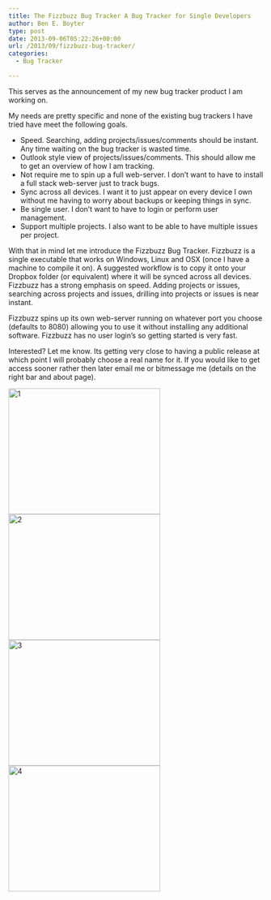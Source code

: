 ```yaml
---
title: The Fizzbuzz Bug Tracker A Bug Tracker for Single Developers
author: Ben E. Boyter
type: post
date: 2013-09-06T05:22:26+00:00
url: /2013/09/fizzbuzz-bug-tracker/
categories:
  - Bug Tracker

---
```

This serves as the announcement of my new bug tracker product I am working on.

My needs are pretty specific and none of the existing bug trackers I have tried have meet the following goals.

  * Speed. Searching, adding projects/issues/comments should be instant. Any time waiting on the bug tracker is wasted time.
  * Outlook style view of projects/issues/comments. This should allow me to get an overview of how I am tracking.
  * Not require me to spin up a full web-server. I don&#8217;t want to have to install a full stack web-server just to track bugs.
  * Sync across all devices. I want it to just appear on every device I own without me having to worry about backups or keeping things in sync.
  * Be single user. I don&#8217;t want to have to login or perform user management.
  * Support multiple projects. I also want to be able to have multiple issues per project.

With that in mind let me introduce the Fizzbuzz Bug Tracker. Fizzbuzz is a single executable that works on Windows, Linux and OSX (once I have a machine to compile it on). A suggested workflow is to copy it onto your Dropbox folder (or equivalent) where it will be synced across all devices. Fizzbuzz has a strong emphasis on speed. Adding projects or issues, searching across projects and issues, drilling into projects or issues is near instant.

Fizzbuzz spins up its own web-server running on whatever port you choose (defaults to 8080) allowing you to use it without installing any additional software. Fizzbuzz has no user login&#8217;s so getting started is very fast.

Interested? Let me know. Its getting very close to having a public release at which point I will probably choose a real name for it. If you would like to get access sooner rather then later email me or bitmessage me (details on the right bar and about page).

[<img class="alignnone size-medium wp-image-791" alt="1" src="http://www.boyter.org/wp-content/uploads/2013/09/1-300x248.png" width="300" height="248" srcset="http://localhost/boyter.org/wp-content/uploads/2013/09/1-300x248.png 300w, http://localhost/boyter.org/wp-content/uploads/2013/09/1-624x515.png 624w, http://localhost/boyter.org/wp-content/uploads/2013/09/1.png 1022w" sizes="(max-width: 300px) 100vw, 300px" />][1][<img class="alignnone size-medium wp-image-792" alt="2" src="http://www.boyter.org/wp-content/uploads/2013/09/2-300x248.png" width="300" height="248" srcset="http://localhost/boyter.org/wp-content/uploads/2013/09/2-300x248.png 300w, http://localhost/boyter.org/wp-content/uploads/2013/09/2-624x515.png 624w, http://localhost/boyter.org/wp-content/uploads/2013/09/2.png 1022w" sizes="(max-width: 300px) 100vw, 300px" />][2][<img class="alignnone size-medium wp-image-793" alt="3" src="http://www.boyter.org/wp-content/uploads/2013/09/3-300x248.png" width="300" height="248" srcset="http://localhost/boyter.org/wp-content/uploads/2013/09/3-300x248.png 300w, http://localhost/boyter.org/wp-content/uploads/2013/09/3-624x515.png 624w, http://localhost/boyter.org/wp-content/uploads/2013/09/3.png 1022w" sizes="(max-width: 300px) 100vw, 300px" />][3][<img class="alignnone size-medium wp-image-794" alt="4" src="http://www.boyter.org/wp-content/uploads/2013/09/4-300x248.png" width="300" height="248" srcset="http://localhost/boyter.org/wp-content/uploads/2013/09/4-300x248.png 300w, http://localhost/boyter.org/wp-content/uploads/2013/09/4-624x515.png 624w, http://localhost/boyter.org/wp-content/uploads/2013/09/4.png 1022w" sizes="(max-width: 300px) 100vw, 300px" />][4]

&nbsp;

 [1]: http://www.boyter.org/wp-content/uploads/2013/09/1.png
 [2]: http://www.boyter.org/wp-content/uploads/2013/09/2.png
 [3]: http://www.boyter.org/wp-content/uploads/2013/09/3.png
 [4]: http://www.boyter.org/wp-content/uploads/2013/09/4.png